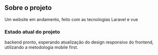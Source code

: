 ## Sobre o projeto
Um website em andamento, feito com as tecnologias Laravel e vue

### Estado atual do projeto
backend pronto, esperando atualização do design responsivo do frontend, utilizando a metodologia mobile first.
